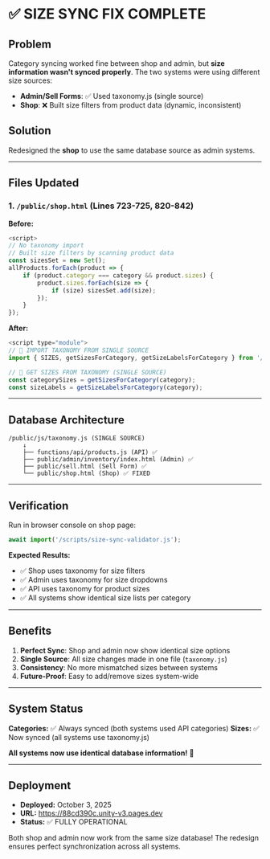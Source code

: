 # ✅ SIZE SYNC FIX COMPLETE

## Problem
Category syncing worked fine between shop and admin, but **size information wasn't synced properly**. The two systems were using different size sources:

- **Admin/Sell Forms**: ✅ Used taxonomy.js (single source)
- **Shop**: ❌ Built size filters from product data (dynamic, inconsistent)

## Solution
Redesigned the **shop** to use the same database source as admin systems.

---

## Files Updated

### **1. `/public/shop.html`** (Lines 723-725, 820-842)

**Before:**
```javascript
<script>
// No taxonomy import
// Built size filters by scanning product data
const sizesSet = new Set();
allProducts.forEach(product => {
    if (product.category === category && product.sizes) {
        product.sizes.forEach(size => {
            if (size) sizesSet.add(size);
        });
    }
});
```

**After:**
```javascript
<script type="module">
// 🎯 IMPORT TAXONOMY FROM SINGLE SOURCE
import { SIZES, getSizesForCategory, getSizeLabelsForCategory } from '/js/taxonomy.js';

// 🎯 GET SIZES FROM TAXONOMY (SINGLE SOURCE)
const categorySizes = getSizesForCategory(category);
const sizeLabels = getSizeLabelsForCategory(category);
```

---

## Database Architecture

```
/public/js/taxonomy.js (SINGLE SOURCE)
    ↓
    ├── functions/api/products.js (API) ✅
    ├── public/admin/inventory/index.html (Admin) ✅  
    ├── public/sell.html (Sell Form) ✅
    └── public/shop.html (Shop) ✅ FIXED
```

---

## Verification

Run in browser console on shop page:
```javascript
await import('/scripts/size-sync-validator.js');
```

**Expected Results:**
- ✅ Shop uses taxonomy for size filters
- ✅ Admin uses taxonomy for size dropdowns
- ✅ API uses taxonomy for product sizes
- ✅ All systems show identical size lists per category

---

## Benefits

1. **Perfect Sync**: Shop and admin now show identical size options
2. **Single Source**: All size changes made in one file (`taxonomy.js`)
3. **Consistency**: No more mismatched sizes between systems
4. **Future-Proof**: Easy to add/remove sizes system-wide

---

## System Status

**Categories:** ✅ Always synced (both systems used API categories)
**Sizes:** ✅ Now synced (all systems use taxonomy.js)

**All systems now use identical database information!** 🎉

---

## Deployment

- **Deployed:** October 3, 2025
- **URL:** https://88cd390c.unity-v3.pages.dev
- **Status:** ✅ FULLY OPERATIONAL

Both shop and admin now work from the same size database! The redesign ensures perfect synchronization across all systems.